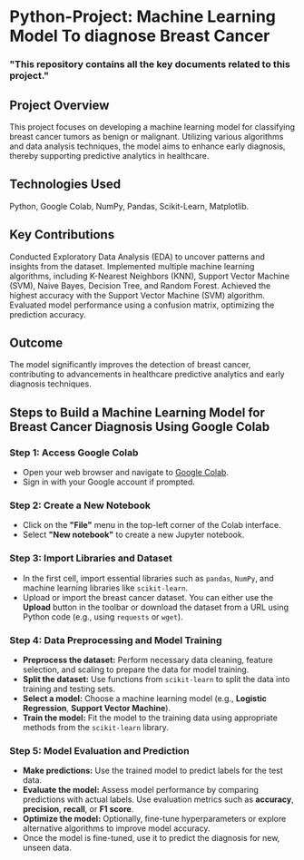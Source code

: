 # Python-Project: Machine Learning Model To diagnose Breast Cancer
### "This repository contains all the key documents related to this project."
## Project Overview
This project focuses on developing a machine learning model for classifying breast cancer tumors as benign or malignant. Utilizing various algorithms and data analysis techniques, the model aims to enhance early diagnosis, thereby supporting predictive analytics in healthcare.

## Technologies Used
Python,
Google Colab,
NumPy,
Pandas,
Scikit-Learn,
Matplotlib.
## Key Contributions
Conducted Exploratory Data Analysis (EDA) to uncover patterns and insights from the dataset.
Implemented multiple machine learning algorithms, including K-Nearest Neighbors (KNN), Support Vector Machine (SVM), Naive Bayes, Decision Tree, and Random Forest.
Achieved the highest accuracy with the Support Vector Machine (SVM) algorithm.
Evaluated model performance using a confusion matrix, optimizing the prediction accuracy.
## Outcome
The model significantly improves the detection of breast cancer, contributing to advancements in healthcare predictive analytics and early diagnosis techniques.

## Steps to Build a Machine Learning Model for Breast Cancer Diagnosis Using Google Colab

### Step 1: Access Google Colab
- Open your web browser and navigate to [Google Colab](https://colab.research.google.com).
- Sign in with your Google account if prompted.

### Step 2: Create a New Notebook
- Click on the **"File"** menu in the top-left corner of the Colab interface.
- Select **"New notebook"** to create a new Jupyter notebook.

### Step 3: Import Libraries and Dataset
- In the first cell, import essential libraries such as `pandas`, `NumPy`, and machine learning libraries like `scikit-learn`.
- Upload or import the breast cancer dataset. You can either use the **Upload** button in the toolbar or download the dataset from a URL using Python code (e.g., using `requests` or `wget`).

### Step 4: Data Preprocessing and Model Training
- **Preprocess the dataset:** Perform necessary data cleaning, feature selection, and scaling to prepare the data for model training.
- **Split the dataset:** Use functions from `scikit-learn` to split the data into training and testing sets.
- **Select a model:** Choose a machine learning model (e.g., **Logistic Regression**, **Support Vector Machine**).
- **Train the model:** Fit the model to the training data using appropriate methods from the `scikit-learn` library.

### Step 5: Model Evaluation and Prediction
- **Make predictions:** Use the trained model to predict labels for the test data.
- **Evaluate the model:** Assess model performance by comparing predictions with actual labels. Use evaluation metrics such as **accuracy**, **precision**, **recall**, or **F1 score**.
- **Optimize the model:** Optionally, fine-tune hyperparameters or explore alternative algorithms to improve model accuracy.
- Once the model is fine-tuned, use it to predict the diagnosis for new, unseen data.
